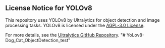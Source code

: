 ## License Notice for YOLOv8
This repository uses YOLOv8 by Ultralytics for object detection and image processing tasks. YOLOv8 is licensed under the [AGPL-3.0 License](https://www.gnu.org/licenses/agpl-3.0.html).

For more details, see the [Ultralytics GitHub Repository](https://github.com/ultralytics/ultralytics).
"# YoLov8-Dog_Cat_ObjectDetection_test" 
